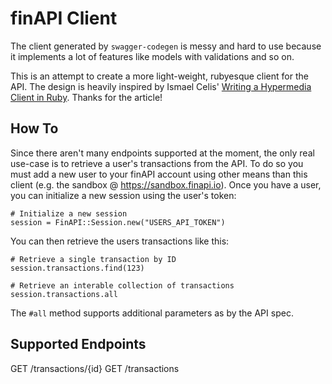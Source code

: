 # finAPI Client

The client generated by `swagger-codegen` is messy and hard to use
because it implements a lot of features like models with validations and
so on.

This is an attempt to create a more light-weight, rubyesque client for
the API. The design is heavily inspired by Ismael Celis' [Writing a Hypermedia 
Client in Ruby](https://robots.thoughtbot.com/writing-a-hypermedia-api-client-in-ruby).
Thanks for the article!

## How To

Since there aren't many endpoints supported at the moment, the only real
use-case is to retrieve a user's transactions from the API. To do so you
must add a new user to your finAPI account using other means than this
client (e.g. the sandbox @ https://sandbox.finapi.io). Once you have a
user, you can initialize a new session using the user's token:

```
# Initialize a new session
session = FinAPI::Session.new("USERS_API_TOKEN")
```

You can then retrieve the users transactions like this:

```
# Retrieve a single transaction by ID
session.transactions.find(123)

# Retrieve an interable collection of transactions
session.transactions.all
```

The `#all` method supports additional parameters as by the API spec.

## Supported Endpoints

GET /transactions/{id}
GET /transactions

